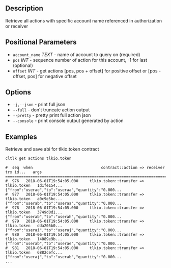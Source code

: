 ## Description
Retrieve all actions with specific account name referenced in authorization or receiver

## Positional Parameters
- `account_name` _TEXT_ - name of account to query on (required)
- `pos` _INT_ - sequence number of action for this account, -1 for last (optional)
- `offset` _INT_ - get actions [pos, pos + offset] for positive offset or [pos - offset, pos] for negative offset

## Options

- `-j,--json` - print full json
- `--full` - don't truncate action output
- `--pretty` - pretty print full action json
- `--console` - print console output generated by action

## Examples
Retrieve and save abi for tlkio.token contract

```sh
cltlk get actions tlkio.token
```
```console
#  seq  when                              contract::action => receiver      trx id...   args
================================================================================================================
#  976   2018-06-01T19:54:05.000     tlkio.token::transfer => tlkio.token   1d1fe154... {"from":"userae","to":"useraa","quantity":"0.000...
#  977   2018-06-01T19:54:05.000     tlkio.token::transfer => tlkio.token   a0c9e5bc... {"from":"userab","to":"useraa","quantity":"0.000...
#  978   2018-06-01T19:54:05.000     tlkio.token::transfer => tlkio.token   3749d0d1... {"from":"userab","to":"userah","quantity":"0.000...
#  979   2018-06-01T19:54:05.000     tlkio.token::transfer => tlkio.token   dda205b0... {"from":"userai","to":"useraj","quantity":"0.000...
#  980   2018-06-01T19:54:05.000     tlkio.token::transfer => tlkio.token   14089e9b... {"from":"userab","to":"userae","quantity":"0.000...
#  981   2018-06-01T19:54:05.000     tlkio.token::transfer => tlkio.token   6882cefc... {"from":"useraj","to":"userab","quantity":"0.000...
...
```
